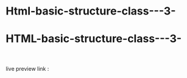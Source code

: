 # Html-basic-structure-class---3-
HTML-basic-structure-class---3-
================================
<!doctype html>
<html lang="en">
<html>
  <head>
    <meta charset="UTF-8">
    <meta name="viewport" content="width=device-width,initial-scale=1.0">
    <title>_project name_</title>
  </head>
  <body>
    <h1></h1>
    <h2></h2>
    <h3></h3>
    <h4></h4>
    <h5></h5>
    <h6></h6>
    <p></p>
    <img src="" alt="">
  </body>
</html>

live preview link :
